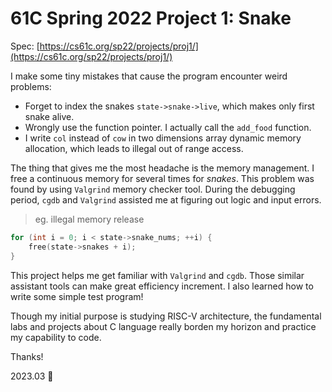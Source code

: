 # 61C Spring 2022 Project 1: Snake

Spec: [https://cs61c.org/sp22/projects/proj1/](https://cs61c.org/sp22/projects/proj1/)

I make some tiny mistakes that cause the program encounter weird problems:

- Forget to index the snakes `state->snake->live`, which makes only first snake alive.
- Wrongly use the function pointer. I actually call the `add_food` function.
- I write `col` instead of `cow` in two dimensions array dynamic memory allocation, which leads to illegal out of range access.

The thing that gives me the most headache is the memory management. I free a continuous memory for several times for _snakes_. This problem was found by using `Valgrind` memory checker tool. During the debugging period, `cgdb` and `Valgrind` assisted me at figuring out logic and input errors.

> eg. illegal memory release

```c
for (int i = 0; i < state->snake_nums; ++i) {
    free(state->snakes + i);
}
```

This project helps me get familiar with `Valgrind` and `cgdb`. Those similar assistant tools can make great efficiency increment. I also learned how to write some simple test program!

Though my initial purpose is studying RISC-V architecture, the fundamental labs and projects about C language really borden my horizon and practice my capability to code.

Thanks!

2023.03 :tada:
